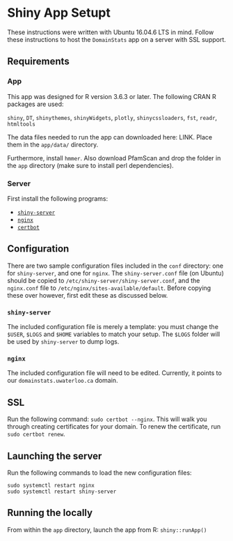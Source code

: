 # Shiny App Setupt

These instructions were written with Ubuntu 16.04.6 LTS in mind. Follow these instructions to host the `DomainStats` app on a server with SSL support.

## Requirements

### App

This app was designed for R version 3.6.3 or later. The following CRAN R packages are used:

`shiny`, `DT`, `shinythemes`, `shinyWidgets`, `plotly`, `shinycssloaders`, `fst`, `readr`, `htmltools`

The data files needed to run the app can downloaded here: LINK. Place them in the `app/data/` directory.

Furthermore, install `hmmer`. Also download PfamScan and drop the folder in the `app` directory (make sure to install perl dependencies).

### Server

First install the following programs:

- [`shiny-server`](https://rstudio.com/products/shiny/download-server/ubuntu/)
- [`nginx`](https://www.nginx.com/resources/wiki/start/topics/tutorials/install/)
- [`certbot`](https://certbot.eff.org/docs/install.html)

## Configuration

There are two sample configuration files included in the `conf` directory: one for `shiny-server`, and one for `nginx`. The `shiny-server.conf` file (on Ubuntu) should be copied to `/etc/shiny-server/shiny-server.conf`, and the `nginx.conf` file to `/etc/nginx/sites-available/default`. Before copying these over however, first edit these as discussed below.

### `shiny-server`

The included configuration file is merely a template: you must change the `$USER`, `$LOGS` and `$HOME` variables to match your setup. The `$LOGS` folder will be used by `shiny-server` to dump logs.

### `nginx`

The included configuration file will need to be edited. Currently, it points to our `domainstats.uwaterloo.ca` domain.

## SSL

Run the following command: `sudo certbot --nginx`. This will walk you through creating certificates for your domain. To renew the certificate, run `sudo certbot renew`.

## Launching the server

Run the following commands to load the new configuration files:

```
sudo systemctl restart nginx
sudo systemctl restart shiny-server
```

## Running the locally

From within the `app` directory, launch the app from R: `shiny::runApp()`
